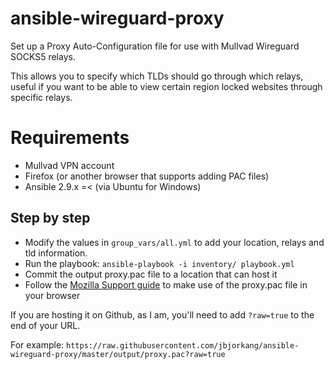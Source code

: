 # ansible-wireguard-proxy

Set up a Proxy Auto-Configuration file for use with Mullvad Wireguard SOCKS5 relays.

This allows you to specify which TLDs should go through which relays, useful if you want to be able to view certain region locked websites through specific relays.

# Requirements

- Mullvad VPN account
- Firefox (or another browser that supports adding PAC files)
- Ansible 2.9.x =< (via Ubuntu for Windows)

## Step by step

  - Modify the values in `group_vars/all.yml` to add your location, relays and tld information.
  - Run the playbook: `ansible-playbook -i inventory/ playbook.yml`
  - Commit the output proxy.pac file to a location that can host it
  - Follow the [Mozilla Support guide](https://support.mozilla.org/en-US/kb/connection-settings-firefox) to make use of the proxy.pac file in your browser

If you are hosting it on Github, as I am, you'll need to add `?raw=true` to the end of your URL.

For example: `https://raw.githubusercontent.com/jbjorkang/ansible-wireguard-proxy/master/output/proxy.pac?raw=true`
